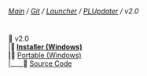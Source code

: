 ﻿###### [Main](https://pikakid98.github.io) / [Git](https://git-pikakid98.github.io) / [Launcher](https://git-pikakid98.github.io/launcher) / [PLUpdater](https://git-pikakid98.github.io/launcher/plupdater) / v2.0
<h1></h1>

📂 v2.0
\
|____📁 [Installer (Windows)](https://github.com/Git-Pikakid98/pikakid98-launcher-updater/releases/download/v2.0/PLUpdater.Installer.exe)
\
|____📁 [Portable (Windows)](https://github.com/Git-Pikakid98/pikakid98-launcher-updater/releases/download/v2.0/PLUpdater.7z)
\
|____📁 [Source Code](https://github.com/Git-Pikakid98/pikakid98-launcher-updater/archive/refs/tags/v2.0.zip)
